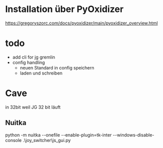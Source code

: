 # Installation über PyOxidizer
https://gregoryszorc.com/docs/pyoxidizer/main/pyoxidizer_overview.html

# todo
- add cli for jg gremlin
- config handling
  - neuen Standard in config speichern
  - laden und schreiben
# Cave
in 32bit weil JG 32 bit läuft


## Nuitka
python -m nuitka --onefile --enable-plugin=tk-inter --windows-disable-console .\joy_switcher\js_gui.py